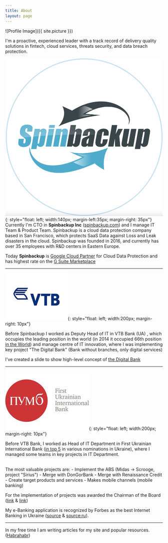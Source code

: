 ```yaml
---
title: About
layout: page
---
```

![Profile Image]({{ site.picture }})

I'm a proactive, experienced leader with a track record of delivery quality solutions in fintech, cloud services, threats security, and data breach protection.

![Markdowm Image][14]{: style="float: left; width:140px; margin-left:35px; margin-right: 35px"}
Currently I'm CTO in <b>Spinbackup Inc</b> ([spinbackup.com][3]) and I manage IT Team & Product Team. 
Spinbackup is a cloud data protection company based in San Francisco, 
which protects SaaS Data against Loss and Leak disasters in the cloud.
Spinbackup was founded in 2016, and currently has over 35 employees with R&D centers in Eastern Europe.


Today <b>Spinbackup</b> is [Google Cloud Partner][12] for Cloud Data Protection and has highest rate on the [G Suite Marketplace][13]

----

![Markdowm Image][10]{: style="float: left; width:200px; margin-right: 10px"}

Before Spinbackup I worked as Deputy Head of IT in VTB Bank (UA) , which occupies the leading
position in the world (in 2014 it occupied 66th position [in the World][5]) 
and manage centre of IT innovation, 
where I was implementing key project "The Digital Bank" (Bank without branches, only digital services)

I've created a slide to show high-level concept of 
<a href="//www.slideshare.net/SergeyBalynsky/digital-bank-63076513" title="the Digital Bank" target="_blank">the Digital Bank</a>

----

![Markdowm Image][11]{: style="float: left; width:200px; margin-right: 10px"}
  
Before VTB Bank, I worked as Head of IT Department in First Ukrainian International Bank ([in top 5][6] 
in various nominations in Ukraine), where I managed some teams in key projects in IT Department.

<br>
The most valuable projects are:
- Implement the ABS (Midas -> Scrooge, project "Sirius")
- Merge with DonGorBank
- Merge with Renaissance Credit
- Create target products and services
- Makes mobile channels (mobile banking)

For the implementation of projects was awarded the Chairman of the Board ([link][7] & [link][8])

My e-Banking application is recognized by Forbes as the best Internet Banking in Ukraine ([source][1] & [source:ru][2]).

----

In my free time I am writing articles for my site and popular resources. ([Habrahabr][9])

[1]: https://about.pumb.ua/en/presscenter/news/item/1024-pumb-online-1-za-reytyngom-forbes-ukrayina
[2]: http://forbes.net.ua/magazine/forbes/1332660-zaputannye-seti
[3]: https://spinbackup.com
[4]: /assets/images/spinbackup_numbers.png
[5]: https://finparty.ru/ratings/19514/
[6]: https://about.pumb.ua/en/presscenter/news/item/1341-pumb-uviyshov-do-top-5-ukrayinskikh-bankiv-v-ryadi-nominatsiy-zgidno-reytingu-vidannya-dengi-
[7]: /assets/images/award_1.jpg
[8]: /assets/images/award_2.jpg
[9]: https://habr.com/ru/users/balynsky/posts/
[10]: /assets/images/vtb_logo.png
[11]: /assets/images/fuib_logo.jpg
[12]: https://youtu.be/omjqnFmMmyo?t=616
[13]: https://gsuite.google.com/marketplace/app/spinbackup_security_backup/829029953048
[14]: /assets/images/spinbackup-logo.png

